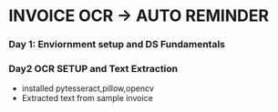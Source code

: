 # INVOICE OCR -> AUTO REMINDER 
 ### Day 1: Enviornment setup and DS Fundamentals
 ### Day2 OCR SETUP  and Text Extraction
   - installed pytesseract,pillow,opencv
   - Extracted text from sample invoice